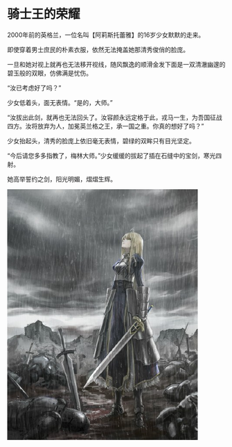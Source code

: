 # 骑士王的荣耀
2000年前的英格兰，一位名叫【阿莉斯托蕾雅】的16岁少女默默的走来。

即使穿着男士庶民的朴素衣服，依然无法掩盖她那清秀俊俏的脸庞。

一旦和她对视上就再也无法移开视线，随风飘逸的顺滑金发下面是一双清澈幽邃的碧玉般的双眼，仿佛满是忧伤。

“汝已考虑好了吗？”

少女低着头，面无表情。“是的，大师。”

“汝拔出此剑，就再也无法回头了。汝容颜永远定格于此，戎马一生，为吾国征战四方。汝将放弃为人，加冕英兰格之王，承一国之重。你真的想好了吗？”

少女抬起头，清秀的脸庞上依旧毫无表情，碧绿的双眸只有目光坚定。

“今后请您多多指教了，梅林大师。”少女缓缓的拔起了插在石缝中的宝剑，寒光四射。

她高举誓约之剑，阳光明媚，熠熠生辉。

![fate](/fate.jpg)


